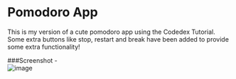 # Pomodoro App

This is my version of a cute pomodoro app using the Codedex Tutorial. Some extra buttons like stop, restart and break have been added to provide some extra functionality!

###Screenshot -  
![image](https://github.com/user-attachments/assets/e95b4fc6-d31a-48a3-a7c3-5b4715d65986)

